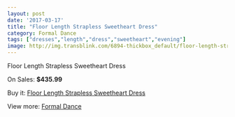 ```yaml
---
layout: post
date: '2017-03-17'
title: "Floor Length Strapless Sweetheart Dress"
category: Formal Dance
tags: ["dresses","length","dress","sweetheart","evening"]
image: http://img.transblink.com/6894-thickbox_default/floor-length-strapless-sweetheart-dress.jpg
---
```

Floor Length Strapless Sweetheart Dress

On Sales: **$435.99**
<a href="https://www.transblink.com/en/formal-dance/2233-floor-length-strapless-sweetheart-dress.html"><amp-img layout="responsive" width="600" height="600" src="//img.transblink.com/6894-thickbox_default/floor-length-strapless-sweetheart-dress.jpg" alt="Floor Length Strapless Sweetheart Dress 0" /></a>
<a href="https://www.transblink.com/en/formal-dance/2233-floor-length-strapless-sweetheart-dress.html"><amp-img layout="responsive" width="600" height="600" src="//img.transblink.com/6895-thickbox_default/floor-length-strapless-sweetheart-dress.jpg" alt="Floor Length Strapless Sweetheart Dress 1" /></a>

Buy it: [Floor Length Strapless Sweetheart Dress](https://www.transblink.com/en/formal-dance/2233-floor-length-strapless-sweetheart-dress.html "Floor Length Strapless Sweetheart Dress")

View more: [Formal Dance](https://www.transblink.com/en/6-formal-dance "Formal Dance")